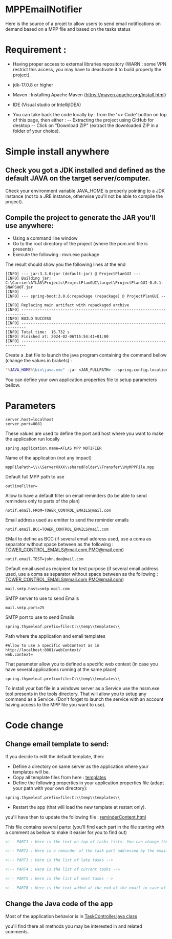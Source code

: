 # MPPEmailNotifier
Here is the source of a projet to allow users to send email notifications on demand based on a MPP file and based on the tasks status

# Requirement : 
- Having proper access to external libraries repository (WARN : some VPN restrict this access, you may have to deactivate it to build properly the project).
- jdk-17.0.8 or higher
- Maven : Installing Apache Maven (https://maven.apache.org/install.html)
- IDE (Visual studio or IntellijIDEA)

- You can take back the code locally by :  from the '<> Code' button on top of this page, then either :
-- Extracting the project using GitHub for desktop
-- Click on "Download ZIP" (extract the downloaded ZIP in a folder of your choice). 

# Simple install anywhere
## Check you got a JDK installed and defined as the default JAVA on the target server/computer. 
Check your environment variable JAVA_HOME is properly pointing to a JDK instance (not to a JRE instance, otherwise you'll not be able to compile the project).

## Compile the project to generate the JAR you'll use anywhere: 
- Using a command line window
- Go to the root directory of the project (where the pom.xml file is presents)
- Execute the following : mvn.exe package

The result should show you the following lines at the end
```log
[INFO] --- jar:3.3.0:jar (default-jar) @ ProjectPlanGUI ---
[INFO] Building jar: C:\Carrier\ATLAS\Projects\ProjectPlanGUI\target\ProjectPlanGUI-0.0.1-SNAPSHOT.jar
[INFO]
[INFO] --- spring-boot:3.0.6:repackage (repackage) @ ProjectPlanGUI ---
[INFO] Replacing main artifact with repackaged archive
[INFO] ------------------------------------------------------------------------
[INFO] BUILD SUCCESS
[INFO] ------------------------------------------------------------------------
[INFO] Total time:  16.732 s
[INFO] Finished at: 2024-02-06T15:54:41+01:00
[INFO] ------------------------------------------------------------------------
```

Create a .bat file to launch the java program containing the command bellow (change the values in brakets) : 
```cmd
"%JAVA_HOME%\bin\java.exe" -jar <JAR_FULLPATH> --spring.config.location=<APPLICATION_CONFIG_FILE_FULLPATH> >> <LOG_FILE_DESTINATION>
```
You can define your own application.properties file to setup parameters bellow.

# Parameters

```properties 
server.host=localhost 
server.port=8081
```
These values are used to define the port and host where you want to make the application run locally
```properties 
spring.application.name=ATLAS MPP NOTIFIER
```
Name of the application (not any impact)
```properties 
mppFilePath=\\\\ServerXXXX\\sharedFolder\\Transfer\\MyMPPFile.mpp
```
Default full MPP path to use
```properties 
outlineFilter=
```
Allow to have a default filter on email reminders (to be able to send reminders only to parts of the plan)
```properties 
notif.email.FROM=TOWER_CONTROL_EMAILS@mail.com
```
Email address used as emitter to send the reminder emails
```properties 
notif.email.BCC=TOWER_CONTROL_EMAILS@mail.com
```
EMail to define as BCC (if several email address used, use a coma as separator without space between as the following : TOWER_CONTROL_EMAILS@mail.com,PMO@mail.com)
```properties 
notif.email.TEST=john.doe@mail.com
```
Default email used as recipient for test purpose (if several email address used, use a coma as separator without space between as the following : TOWER_CONTROL_EMAILS@mail.com,PMO@mail.com)
```properties 
mail.smtp.host=smtp.mail.com
```
SMTP server to use to send Emails
```properties 
mail.smtp.port=25
```
SMTP port to use to send Emails
```properties 
spring.thymeleaf.prefix=file:C:\\temp\\templates\\
```
Path where the application and email templates
```properties 
#Allow to use a specific webContext as in http://localhost:8081/webContext/
web.context=
```
That parameter allow you to defined a specific web context (in case you have several applications running at the same place)
```properties 
spring.thymeleaf.prefix=file:C:\\temp\\templates\\
```

To install your bat file in a windows server as a Service use the nssm.exe tool presents in the tools directory. That will allow you to setup any command as a Service.
(Don't forget to launch the service with an account having access to the MPP file you want to use).

# Code change

##  Change email template to send: 
If you decide to edit the default template, then:
- Define a directory on same server as the application where your templates will be. 
- Copy all template files from here : [templates](src/main/resources/templates)
- Define the following properties in your application.properties file (adapt your path with your own directory):
```properties 
spring.thymeleaf.prefix=file:C:\\temp\\templates\\
```
- Restart the app (that will load the new template at restart only).  

you'll have then to update the following file : [reminderContent.html](src/main/resources/templates/reminderContent.html)

This file contains several parts: (you'll find each part in the file starting with a comment as bellow to make it easier for you to find out)

```html
<!-- PART1 : Here is the text on top of tasks lists. You can change the text if needed -->
```
```html
<!-- PART2 : Here is a reminder of the task part addressed by the email send (parent task full path and assigned resources to that parent task -->
```
```html
<!-- PART3 : Here is the list of late tasks -->
```
```html
<!-- PART4 : Here is the list of current tasks -->
```
```html
<!-- PART5 : Here is the list of next tasks -->
```
```html
<!-- PART6 : Here is the text added at the end of the email in case of test (to allow to see who will be the recipients of the email-->
```

## Change the Java code of the app
Most of the application behavior is in [TaskController.java class](src/main/java/com/graphikcorp/msproject/ProjectPlanGUI/controller/TaskController.java)

you'll find there all methods you may be interested in and related comments. 
